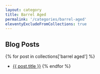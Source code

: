 ```yaml
---
layout: category
title: Barrel Aged
permalink: '/categories/barrel-aged'
eleventyExcludeFromCollections: true
---
```


## Blog Posts

{% for post in collections['barrel aged'] %}
  * <a href="{{post.url}}"  target="_self">{{ post.title }}</a>
{% endfor %}
